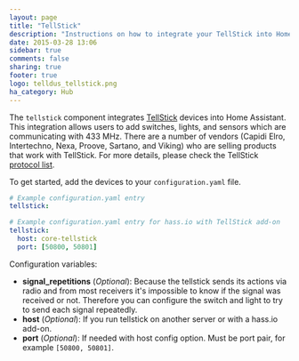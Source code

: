 ```yaml
---
layout: page
title: "TellStick"
description: "Instructions on how to integrate your TellStick into Home Assistant."
date: 2015-03-28 13:06
sidebar: true
comments: false
sharing: true
footer: true
logo: telldus_tellstick.png
ha_category: Hub
---
```



The `tellstick` component integrates [TellStick](http://www.telldus.se/products/tellstick) devices into Home Assistant. This integration allows users to add switches, lights, and sensors which are communicating with 433 MHz. There are a number of vendors (Capidi Elro, Intertechno, Nexa, Proove, Sartano, and Viking) who are selling products that work with TellStick. For more details, please check the TellStick [protocol list](http://developer.telldus.com/wiki/TellStick_conf).

To get started, add the devices to your `configuration.yaml` file.

```yaml
# Example configuration.yaml entry
tellstick:
```

```yaml
# Example configuration.yaml entry for hass.io with TellStick add-on
tellstick:
  host: core-tellstick
  port: [50800, 50801]
```
Configuration variables:

- **signal_repetitions** (*Optional*): Because the tellstick sends its actions via radio and from most receivers it's impossible to know if the signal was received or not. Therefore you can configure the switch and light to try to send each signal repeatedly.
- **host** (*Optional*): If you run tellstick on another server or with a hass.io add-on.
- **port** (*Optional*): If needed with host config option. Must be port pair, for example `[50800, 50801]`.

